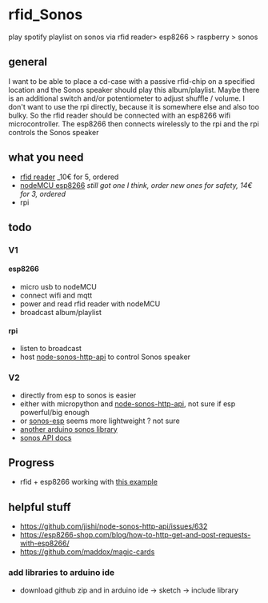# rfid_Sonos
play spotify playlist on sonos via rfid reader> esp8266 > raspberry > sonos
## general
I want to be able to place a cd-case with a passive rfid-chip on a specified location and the Sonos speaker should play this album/playlist. Maybe there is an additional switch and/or potentiometer to adjust shuffle / volume.
I don't want to use the rpi directly, because it is somewhere else and also too bulky. So the rfid reader should be connected with an esp8266 wifi microcontroller. 
The esp8266 then connects wirelessly to the rpi and the rpi controls the Sonos speaker
## what you need
- [rfid reader](https://www.amazon.de/AZDelivery-Reader-Arduino-Raspberry-gratis/dp/B074S9FZC5/ref=sr_1_6?__mk_de_DE=%C3%85M%C3%85%C5%BD%C3%95%C3%91&crid=E4CHPTG0BWK2&dchild=1&keywords=rfid+raspberry+pi&qid=1600594839&sprefix=rfid+raspberry%2Caps%2C242&sr=8-6) _10€ for 5, ordered
- [nodeMCU esp8266](https://www.amazon.de/AZDelivery-NodeMCU-ESP8266-ESP-12E-Development/dp/B0754HWZSQ/ref=sr_1_3?__mk_de_DE=%C3%85M%C3%85%C5%BD%C3%95%C3%91&crid=3OXGIP9RVMAB4&dchild=1&keywords=nodemcu+esp8266&qid=1600618699&sprefix=nodem%2Caps%2C297&sr=8-3) _still got one I think, order new ones for safety, 14€ for 3, ordered_
- rpi 

## todo
### V1
#### esp8266
- micro usb to nodeMCU
- connect wifi and mqtt
- power and read rfid reader with nodeMCU
- broadcast album/playlist
#### rpi
- listen to broadcast
- host [node-sonos-http-api](https://github.com/jishi/node-sonos-http-api) to control Sonos speaker
### V2
- directly from esp to sonos is easier
- either with micropython and [node-sonos-http-api](https://github.com/jishi/node-sonos-http-api), not sure if esp powerful/big enough
- or [sonos-esp](https://github.com/bopeterson/sonos-esp) seems more lightweight ? not sure
- [another arduino sonos library](https://github.com/tmittet/sonos)
- [sonos API docs](https://developer.sonos.com/build/direct-control/control/)
## Progress
- rfid + esp8266 working with [this example](https://www.smarthome-tricks.de/esp8266/rfid-reader-rc522/)


## helpful stuff
- https://github.com/jishi/node-sonos-http-api/issues/632
- https://esp8266-shop.com/blog/how-to-http-get-and-post-requests-with-esp8266/
- https://github.com/maddox/magic-cards
### add libraries to arduino ide
- download github zip and in arduino ide -> sketch -> include library
